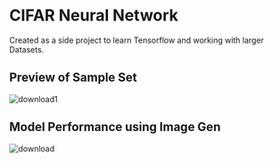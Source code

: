 # CIFAR Neural Network
Created as a side project to learn Tensorflow and working with larger Datasets.

## Preview of Sample Set
![download1](https://github.com/Marco-Puig/CIFAR-Neural-Network/assets/90495366/aaa556ca-e0c2-4904-855d-b804e33e5fda)

## Model Performance using Image Gen
![download](https://github.com/Marco-Puig/CIFAR-Neural-Network/assets/90495366/43e952d2-c6bb-4260-810f-91942f80a884)

